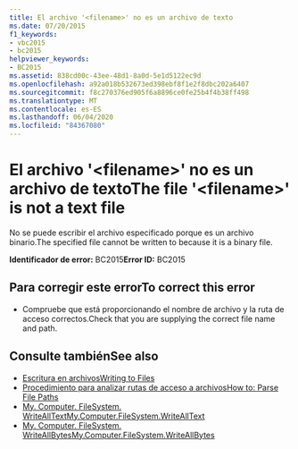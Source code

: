 ```yaml
---
title: El archivo '<filename>' no es un archivo de texto
ms.date: 07/20/2015
f1_keywords:
- vbc2015
- bc2015
helpviewer_keywords:
- BC2015
ms.assetid: 838cd00c-43ee-48d1-8a0d-5e1d5122ec9d
ms.openlocfilehash: a92a018b532673ed398ebf8f1e2f8dbc202a6407
ms.sourcegitcommit: f8c270376ed905f6a8896ce0fe25b4f4b38ff498
ms.translationtype: MT
ms.contentlocale: es-ES
ms.lasthandoff: 06/04/2020
ms.locfileid: "84367080"
---
```

# <a name="the-file-filename-is-not-a-text-file"></a><span data-ttu-id="f9f1f-102">El archivo '\<filename>' no es un archivo de texto</span><span class="sxs-lookup"><span data-stu-id="f9f1f-102">The file '\<filename>' is not a text file</span></span>
<span data-ttu-id="f9f1f-103">No se puede escribir el archivo especificado porque es un archivo binario.</span><span class="sxs-lookup"><span data-stu-id="f9f1f-103">The specified file cannot be written to because it is a binary file.</span></span>  
  
 <span data-ttu-id="f9f1f-104">**Identificador de error:** BC2015</span><span class="sxs-lookup"><span data-stu-id="f9f1f-104">**Error ID:** BC2015</span></span>  
  
## <a name="to-correct-this-error"></a><span data-ttu-id="f9f1f-105">Para corregir este error</span><span class="sxs-lookup"><span data-stu-id="f9f1f-105">To correct this error</span></span>  
  
- <span data-ttu-id="f9f1f-106">Compruebe que está proporcionando el nombre de archivo y la ruta de acceso correctos.</span><span class="sxs-lookup"><span data-stu-id="f9f1f-106">Check that you are supplying the correct file name and path.</span></span>  
  
## <a name="see-also"></a><span data-ttu-id="f9f1f-107">Consulte también</span><span class="sxs-lookup"><span data-stu-id="f9f1f-107">See also</span></span>

- [<span data-ttu-id="f9f1f-108">Escritura en archivos</span><span class="sxs-lookup"><span data-stu-id="f9f1f-108">Writing to Files</span></span>](../developing-apps/programming/drives-directories-files/writing-to-files.md)
- [<span data-ttu-id="f9f1f-109">Procedimiento para analizar rutas de acceso a archivos</span><span class="sxs-lookup"><span data-stu-id="f9f1f-109">How to: Parse File Paths</span></span>](../developing-apps/programming/drives-directories-files/how-to-parse-file-paths.md)
- [<span data-ttu-id="f9f1f-110">My. Computer. FileSystem. WriteAllText</span><span class="sxs-lookup"><span data-stu-id="f9f1f-110">My.Computer.FileSystem.WriteAllText</span></span>](xref:Microsoft.VisualBasic.FileIO.FileSystem.WriteAllText%2A)
- [<span data-ttu-id="f9f1f-111">My. Computer. FileSystem. WriteAllBytes</span><span class="sxs-lookup"><span data-stu-id="f9f1f-111">My.Computer.FileSystem.WriteAllBytes</span></span>](xref:Microsoft.VisualBasic.MyServices.FileSystemProxy.WriteAllBytes%2A)
